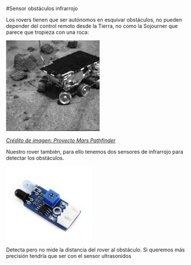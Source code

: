 #Sensor obstáculos infrarrojo

Los rovers tienen que ser autónomos en esquivar obstáculos, no pueden depender del control remoto desde la Tierra, no como la Sojourner que parece que tropieza con una roca:

![](/assets/sojourner.gif)

*[Crédito de imagen: Proyecto Mars Pathfinder](https://spaceplace.nasa.gov/mars-sojourner/sp/)*

Nuestro rover también, para ello tenemos dos sensores de infrarrojo para detectar los obstáculos.

![](/assets/sensorIRObstaculos.png)

Detecta pero no mide la distancia del rover al obstáculo. Si queremos más precisión tendría que ser con el sensor ultrasonidos
